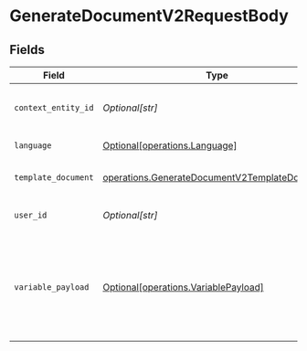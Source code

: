 # GenerateDocumentV2RequestBody


## Fields

| Field                                                                                                          | Type                                                                                                           | Required                                                                                                       | Description                                                                                                    | Example                                                                                                        |
| -------------------------------------------------------------------------------------------------------------- | -------------------------------------------------------------------------------------------------------------- | -------------------------------------------------------------------------------------------------------------- | -------------------------------------------------------------------------------------------------------------- | -------------------------------------------------------------------------------------------------------------- |
| `context_entity_id`                                                                                            | *Optional[str]*                                                                                                | :heavy_minus_sign:                                                                                             | Entity to use for variable context                                                                             | bcd0aab9-b544-42b0-8bfb-6d449d02eacc                                                                           |
| `language`                                                                                                     | [Optional[operations.Language]](../../models/operations/language.md)                                           | :heavy_minus_sign:                                                                                             | Language to use                                                                                                | de                                                                                                             |
| `template_document`                                                                                            | [operations.GenerateDocumentV2TemplateDocument](../../models/operations/generatedocumentv2templatedocument.md) | :heavy_check_mark:                                                                                             | Input template document                                                                                        |                                                                                                                |
| `user_id`                                                                                                      | *Optional[str]*                                                                                                | :heavy_minus_sign:                                                                                             | User Id for variable context                                                                                   | 100321                                                                                                         |
| `variable_payload`                                                                                             | [Optional[operations.VariablePayload]](../../models/operations/variablepayload.md)                             | :heavy_minus_sign:                                                                                             | Custom values for variables in the template. Takes the higher precedence than others.                          |                                                                                                                |